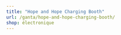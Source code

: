 ```yaml
---
title: "Hope and Hope Charging Booth"
url: /ganta/hope-and-hope-charging-booth/
shop: électronique
---
```

